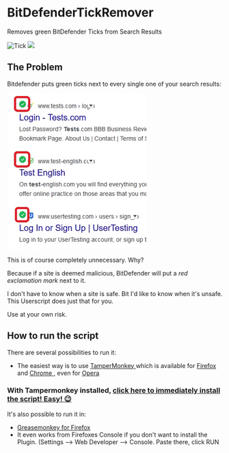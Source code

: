 # BitDefenderTickRemover
Removes green BitDefender Ticks from Search Results

![Tick]()
<img src="https://pngimg.com/uploads/tick/tick_PNG46.png" width="100">

## The Problem 

Bitdefender puts green ticks next to every single one of your search results:

![Bit Defender Green Ticks](https://github.com/johnnyawesome/BitDefenderTickRemover/blob/master/BitDefenderTicks.jpg)

This is of course completely unnecessary. Why?

Because if a site is deemed malicious, BitDefender will put a *red exclamation mark* next to it.

I don't have to know when a site is safe. Bit I'd like to know when it's unsafe.
This Userscript does just that for you.

Use at your own risk.

## How to run the script

There are several possibilities to run it:
 - The easiest way is to use [TamperMonkey ](https://www.google.ch/search?q=tampermonkey) which is available for [Firefox ](https://addons.mozilla.org/en-US/firefox/addon/tampermonkey/) and [Chrome ](https://chrome.google.com/webstore/search/tampermonkey), even for [Opera ](https://addons.opera.com/de/search/?query=Tampermonkey)
 ### With Tampermonkey installed,  [click here to immediately install the script! Easy! 😉](https://github.com/johnnyawesome/BitDefenderTickRemover/raw/master/BitDefenderTickRemover/BitDefenderTickRemover.user.js)

It's also possible to run it in:
 -  [Greasemonkey for Firefox ](https://addons.mozilla.org/en-US/firefox/addon/greasemonkey/)
 - It even works from Firefoxes Console if you don't want to install the Plugin.
   (Settings --> Web Developer --> Console. Paste there, click RUN
   
